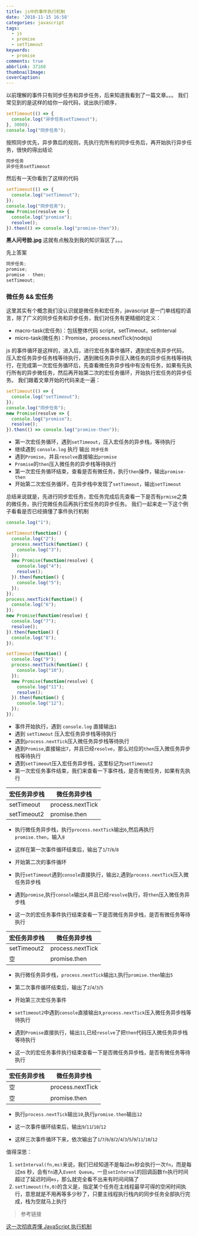 ```yaml
---
title: js中的事件执行机制
date: '2018-11-15 16:58'
categories: javascript
tags:
  - js
  - promise
  - setTimeout
keywords:
  - promise
comments: true
abbrlink: 37168
thumbnailImage:
coverCaption:
---
```


以前理解的事件只有同步任务和异步任务，后来知道我看到了一篇文章。。。
我们常见到的是这样的给你一段代码，说出执行顺序，

```javascript
setTimeout(() => {
  console.log("异步任务setTimeout");
}, 3000);
console.log("同步任务");
```

按照同步优先，异步靠后的规则，先执行完所有的同步任务后，再开始执行异步任务，很快的得出结论

<!-- more -->

```bash
同步任务
异步任务setTimeout
```

然后有一天你看到了这样的代码

```javascript
setTimeout(() => {
  console.log("setTimeout");
});
console.log("同步任务");
new Promise(resolve => {
  console.log("promise");
  resolve();
}).then(() => console.log("promise-then"));
```

**黑人问号脸.jpg**
这就有点触及到我的知识盲区了。。。

先上答案

```javascript
同步任务;
promise;
promise - then;
setTimeout;
```

### 微任务 && 宏任务

这里其实有个概念我们没认识就是微任务和宏任务，javascript 是一门单线程的语言，除了广义的同步任务和异步任务，我们对任务有更精细的定义：

- macro-task(宏任务)：包括整体代码 script，setTimeout，setInterval
- micro-task(微任务)：Promise，process.nextTick(nodejs)

js 的事件循环是这样的，进入后，进行宏任务事件循环，遇到宏任务异步代码，压入宏任务异步任务栈等待执行，遇到微任务异步压入微任务的异步任务栈等待执行，在完成第一次宏任务循环后，先查看微任务异步栈中有没有任务，如果有先执行所有的异步微任务，然后再开始第二次的宏任务循环，开始执行宏任务的异步任务。
我们跟着文章开始的代码来走一遍：

```javascript
setTimeout(() => {
  console.log("setTimeout");
});
console.log("同步任务");
new Promise(resolve => {
  console.log("promise");
  resolve();
}).then(() => console.log("promise-then"));
```

- 第一次宏任务循环，遇到`setTimeout`，压入宏任务的异步栈，等待执行
- 继续遇到 `console.log` 执行 输出 `同步任务`
- 遇到`Promise`，并且`resolve`直接输出`promise`
- `Promise`的`then`压入微任务的异步栈等待执行
- 第一次宏任务循环结束，查看是否有微任务，执行`then`操作，输出`promise-then`
- 开始第二次宏任务循环，在异步栈中发现了`setTimeout`，输出`setTimeout`

总结来说就是，先进行同步宏任务，宏任务完成后先查看一下是否有`prmise`之类的微任务，执行完微任务后再执行宏任务的异步任务。
我们一起来走一下这个例子看看是否已经搞懂了事件执行机制

```javascript
console.log("1");

setTimeout(function() {
  console.log("2");
  process.nextTick(function() {
    console.log("3");
  });
  new Promise(function(resolve) {
    console.log("4");
    resolve();
  }).then(function() {
    console.log("5");
  });
});
process.nextTick(function() {
  console.log("6");
});
new Promise(function(resolve) {
  console.log("7");
  resolve();
}).then(function() {
  console.log("8");
});

setTimeout(function() {
  console.log("9");
  process.nextTick(function() {
    console.log("10");
  });
  new Promise(function(resolve) {
    console.log("11");
    resolve();
  }).then(function() {
    console.log("12");
  });
});
```

- 事件开始执行，遇到 `console.log` 直接输出`1`
- 遇到 `setTimeout` 压入宏任务异步栈等待执行
- 遇到`process.nextTick`压入微任务异步栈等待执行
- 遇到`Promise`,直接输出`7`，并且已经`resolve`，那么对应的`then`压入微任务异步栈等待执行
- 遇到`setTimeout`压入宏任务异步栈，这里标记为`setTimeout2`
- 第一次宏任务事件结束，我们来查看一下事件栈，是否有微任务，如果有先执行

| 宏任务异步栈 | 微任务异步栈     |
| ------------ | ---------------- |
| setTimeout   | process.nextTick |
| setTimeout2  | promise.then     |

- 执行微任务异步栈，执行`process.nextTick`输出`6`,然后再执行 `promise.then`，输入`8`

- 这样在第一次事件循环结束后，输出了`1`/`7`/`6`/`8`

- 开始第二次的事件循环

- 执行`setTimeout`遇到`console`直接执行，输出`2`,遇到`process.nextTick`压入微任务异步栈

- 遇到`promise`,执行`console`输出`4`,并且已经`resolve`执行，将`then`压入微任务异步栈

- 这一次的宏任务事件执行结束查看一下是否微任务异步栈，是否有微任务等待执行

| 宏任务异步栈 | 微任务异步栈     |
| ------------ | ---------------- |
| setTimeout2  | process.nextTick |
| 空           | promise.then     |

- 执行微任务异步栈，`process.nextTick`输出`3`,执行`promise.then`输出`5`

- 第二次事件循环结束后，输出了`2`/`4`/`3`/`5`

- 开始第三次宏任务事件

- `setTimeout2`中遇到`console`直接输出`9`,`process.nextTick`压入微任务异步栈等待执行

- 遇到`Promise`直接执行，输出`11`,已经`resolve`了把`then`代码压入微任务异步栈等待执行

- 这一次的宏任务事件执行结束查看一下是否微任务异步栈，是否有微任务等待执行

| 宏任务异步栈 | 微任务异步栈     |
| ------------ | ---------------- |
| 空           | process.nextTick |
| 空           | promise.then     |

- 执行`process.nextTick`输出`10`,执行`promise.then`输出`12`

- 这一次事件循环结束后，输出`9`/`11`/`10`/`12`
- 这样三次事件循环下来，依次输出了`1`/`7`/`6`/`8`/`2`/`4`/`3`/`5`/`9`/`11`/`10`/`12`

值得深思：

1. `setInterval(fn,ms)`来说，我们已经知道不是每过`ms`秒会执行一次`fn`，而是每过`m`s 秒，会有`fn`进入`Event Queue`。一旦`setInterval`的回调函数`fn`执行时间超过了延迟时间`ms`，那么就完全看不出来有时间间隔了
2. `setTimeout(fn,0)`的含义是，指定某个任务在主线程最早可得的空闲时间执行，意思就是不用再等多少秒了，只要主线程执行栈内的同步任务全部执行完成，栈为空就马上执行

> 参考链接

[这一次彻底弄懂 JavaScript 执行机制](https://juejin.im/post/59e85eebf265da430d571f89)

